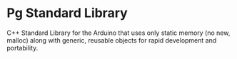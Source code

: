 # Pg Standard Library

C++ Standard Library for the Arduino that uses only static memory (no new, malloc) along with generic, reusable objects for rapid development and portability.
